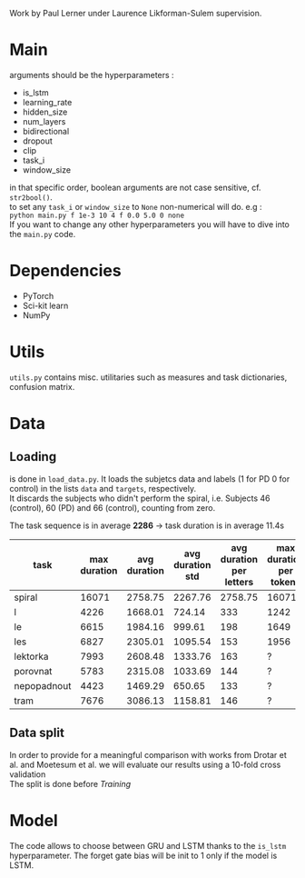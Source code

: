 Work by Paul Lerner under Laurence Likforman-Sulem supervision.
# Main
arguments should be the hyperparameters :
- is_lstm
- learning_rate
- hidden_size
- num_layers
- bidirectional
- dropout
- clip
- task_i
- window_size

in that specific order, boolean arguments are not case sensitive, cf. `str2bool()`.  
to set any `task_i` or `window_size` to `None` non-numerical will do. e.g :  
`python main.py f 1e-3 10 4 f 0.0 5.0 0 none`  
If you want to change any other hyperparameters you will have to dive into the `main.py` code.

# Dependencies
- PyTorch
- Sci-kit learn
- NumPy

# Utils
`utils.py` contains misc. utilitaries such as measures and task dictionaries, confusion matrix.

# Data
## Loading
is done in `load_data.py`. It loads the subjetcs data and labels (1 for PD 0 for control) in the lists `data` and  `targets`, respectively.  
 It discards the subjects who didn't perform the spiral, i.e. Subjects 46 (control), 60 (PD) and 66 (control), counting from zero.

 The task sequence is in average **2286** &rarr; task duration is in average 11.4s  

 task | max duration | avg duration | avg duration std | avg duration per letters | max duration per tokens | max duration per stroke
 --|--|--|--|--|--|--
 spiral | 16071 | 2758.75 | 2267.76 | 2758.75  | 16071| 16071
 l | 4226|1668.01 | 724.14 | 333 | 1242|752
 le | 6615| 1984.16 | 999.61 | 198 | 1649|1104
 les | 6827| 2305.01 | 1095.54 | 153| 1956|?
 lektorka | 7993| 2608.48 | 1333.76  | 163| ?|?
 porovnat | 5783| 2315.08 | 1033.69 |144| ?|?
 nepopadnout | 4423| 1469.29 | 650.65 | 133| ?|?
 tram | 7676| 3086.13 | 1158.81 | 146| ?|?

## Data split
In order to provide for a meaningful comparison with works from Drotar et al. and Moetesum et al. we will evaluate our results using a 10-fold cross validation  
The split is done before *Training*

# Model
The code allows to choose between GRU and LSTM thanks to the `is_lstm` hyperparameter. The forget gate bias will be init to 1 only if the model is LSTM.
